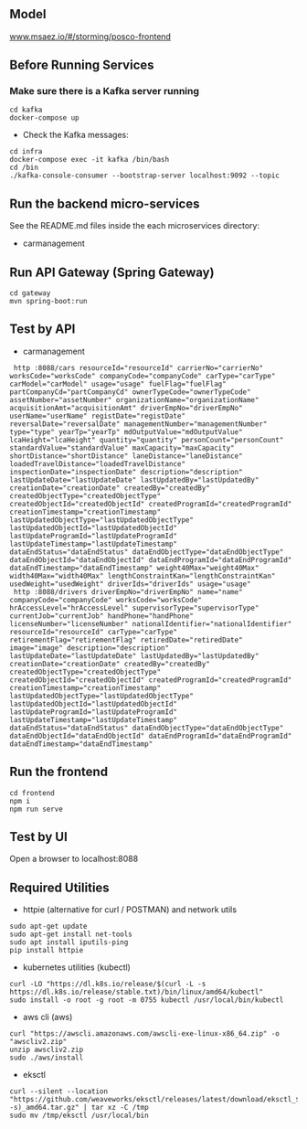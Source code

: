 # 

## Model
www.msaez.io/#/storming/posco-frontend

## Before Running Services
### Make sure there is a Kafka server running
```
cd kafka
docker-compose up
```
- Check the Kafka messages:
```
cd infra
docker-compose exec -it kafka /bin/bash
cd /bin
./kafka-console-consumer --bootstrap-server localhost:9092 --topic
```

## Run the backend micro-services
See the README.md files inside the each microservices directory:

- carmanagement


## Run API Gateway (Spring Gateway)
```
cd gateway
mvn spring-boot:run
```

## Test by API
- carmanagement
```
 http :8088/cars resourceId="resourceId" carrierNo="carrierNo" worksCode="worksCode" companyCode="companyCode" carType="carType" carModel="carModel" usage="usage" fuelFlag="fuelFlag" partCompanyCd="partCompanyCd" ownerTypeCode="ownerTypeCode" assetNumber="assetNumber" organizationName="organizationName" acquisitionAmt="acquisitionAmt" driverEmpNo="driverEmpNo" userName="userName" registDate="registDate" reversalDate="reversalDate" managementNumber="managementNumber" type="type" yearTp="yearTp" mdOutputValue="mdOutputValue" lcaHeight="lcaHeight" quantity="quantity" personCount="personCount" standardValue="standardValue" maxCapacity="maxCapacity" shortDistance="shortDistance" laneDistance="laneDistance" loadedTravelDistance="loadedTravelDistance" inspectionDate="inspectionDate" description="description" lastUpdateDate="lastUpdateDate" lastUpdatedBy="lastUpdatedBy" creationDate="creationDate" createdBy="createdBy" createdObjectType="createdObjectType" createdObjectId="createdObjectId" createdProgramId="createdProgramId" creationTimestamp="creationTimestamp" lastUpdatedObjectType="lastUpdatedObjectType" lastUpdatedObjectId="lastUpdatedObjectId" lastUpdateProgramId="lastUpdateProgramId" lastUpdateTimestamp="lastUpdateTimestamp" dataEndStatus="dataEndStatus" dataEndObjectType="dataEndObjectType" dataEndObjectId="dataEndObjectId" dataEndProgramId="dataEndProgramId" dataEndTimestamp="dataEndTimestamp" weight40Max="weight40Max" width40Max="width40Max" lengthConstraintKan="lengthConstraintKan" usedWeight="usedWeight" driverIds="driverIds" usage="usage" 
 http :8088/drivers driverEmpNo="driverEmpNo" name="name" companyCode="companyCode" worksCode="worksCode" hrAccessLevel="hrAccessLevel" supervisorType="supervisorType" currentJob="currentJob" handPhone="handPhone" licenseNumber="licenseNumber" nationalIdentifier="nationalIdentifier" resourceId="resourceId" carType="carType" retirementFlag="retirementFlag" retiredDate="retiredDate" image="image" description="description" lastUpdateDate="lastUpdateDate" lastUpdatedBy="lastUpdatedBy" creationDate="creationDate" createdBy="createdBy" createdObjectType="createdObjectType" createdObjectId="createdObjectId" createdProgramId="createdProgramId" creationTimestamp="creationTimestamp" lastUpdatedObjectType="lastUpdatedObjectType" lastUpdatedObjectId="lastUpdatedObjectId" lastUpdateProgramId="lastUpdateProgramId" lastUpdateTimestamp="lastUpdateTimestamp" dataEndStatus="dataEndStatus" dataEndObjectType="dataEndObjectType" dataEndObjectId="dataEndObjectId" dataEndProgramId="dataEndProgramId" dataEndTimestamp="dataEndTimestamp" 
```


## Run the frontend
```
cd frontend
npm i
npm run serve
```

## Test by UI
Open a browser to localhost:8088

## Required Utilities

- httpie (alternative for curl / POSTMAN) and network utils
```
sudo apt-get update
sudo apt-get install net-tools
sudo apt install iputils-ping
pip install httpie
```

- kubernetes utilities (kubectl)
```
curl -LO "https://dl.k8s.io/release/$(curl -L -s https://dl.k8s.io/release/stable.txt)/bin/linux/amd64/kubectl"
sudo install -o root -g root -m 0755 kubectl /usr/local/bin/kubectl
```

- aws cli (aws)
```
curl "https://awscli.amazonaws.com/awscli-exe-linux-x86_64.zip" -o "awscliv2.zip"
unzip awscliv2.zip
sudo ./aws/install
```

- eksctl 
```
curl --silent --location "https://github.com/weaveworks/eksctl/releases/latest/download/eksctl_$(uname -s)_amd64.tar.gz" | tar xz -C /tmp
sudo mv /tmp/eksctl /usr/local/bin
```

